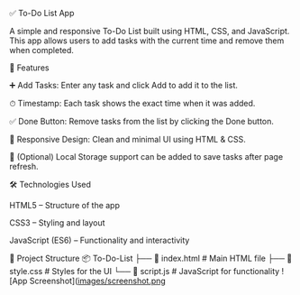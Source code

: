 ✅ To-Do List App

A simple and responsive To-Do List built using HTML, CSS, and JavaScript.
This app allows users to add tasks with the current time and remove them when completed.

📌 Features

➕ Add Tasks: Enter any task and click Add to add it to the list.

⏱ Timestamp: Each task shows the exact time when it was added.

✅ Done Button: Remove tasks from the list by clicking the Done button.

🎨 Responsive Design: Clean and minimal UI using HTML & CSS.

🔄 (Optional) Local Storage support can be added to save tasks after page refresh.

🛠 Technologies Used

HTML5 – Structure of the app

CSS3 – Styling and layout

JavaScript (ES6) – Functionality and interactivity

📂 Project Structure
📦 To-Do-List
├── 📄 index.html     # Main HTML file
├── 📄 style.css      # Styles for the UI
└── 📄 script.js      # JavaScript for functionality
![App Screenshot]([images/screenshot.png](https://github.com/Krish6921942/To-Do-List-/blob/050656724ad15282831aed687e7310d5d2fe3372/Screenshot%202025-09-03%20214958.png)

